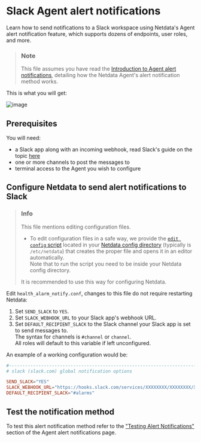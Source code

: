 # Slack Agent alert notifications

Learn how to send notifications to a Slack workspace using Netdata's Agent alert notification feature, which supports dozens of endpoints, user roles, and more.

> ### Note
>
> This file assumes you have read the [Introduction to Agent alert notifications](https://github.com/netdata/netdata/blob/master/health/notifications/README.md), detailing how the Netdata Agent's alert notification method works.

This is what you will get:

![image](https://user-images.githubusercontent.com/70198089/229841857-77ed2562-ee62-427b-803a-cef03d08238d.png)


## Prerequisites

You will need:

- a Slack app along with an incoming webhook, read Slack's guide on the topic [here](https://api.slack.com/messaging/webhooks)
- one or more channels to post the messages to
- terminal access to the Agent you wish to configure

## Configure Netdata to send alert notifications to Slack

> ### Info
>
> This file mentions editing configuration files.  
>
> - To edit configuration files in a safe way, we provide the [`edit config` script](https://github.com/netdata/netdata/blob/master/docs/configure/nodes.md#use-edit-config-to-edit-configuration-files) located in your [Netdata config directory](https://github.com/netdata/netdata/blob/master/docs/configure/nodes.md#the-netdata-config-directory) (typically is `/etc/netdata`) that creates the proper file and opens it in an editor automatically.  
> Note that to run the script you need to be inside your Netdata config directory.
>
> It is recommended to use this way for configuring Netdata.

Edit `health_alarm_notify.conf`, changes to this file do not require restarting Netdata:

1. Set `SEND_SLACK` to `YES`.
2. Set `SLACK_WEBHOOK_URL` to your Slack app's webhook URL.
3. Set `DEFAULT_RECIPIENT_SLACK` to the Slack channel your Slack app is set to send messages to.  
   The syntax for channels is `#channel` or `channel`.  
   All roles will default to this variable if left unconfigured.

An example of a working configuration would be:

```conf
#------------------------------------------------------------------------------
# slack (slack.com) global notification options

SEND_SLACK="YES"
SLACK_WEBHOOK_URL="https://hooks.slack.com/services/XXXXXXXX/XXXXXXXX/XXXXXXXXXXXXXXXXXXXXXXXXXXXXXXX" 
DEFAULT_RECIPIENT_SLACK="#alarms"
```

## Test the notification method

To test this alert notification method refer to the ["Testing Alert Notifications"](https://github.com/netdata/netdata/blob/master/health/notifications/README.md#testing-alert-notifications) section of the Agent alert notifications page.
